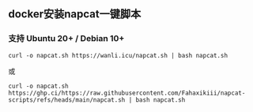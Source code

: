 ## docker安装napcat一键脚本
### 支持 Ubuntu 20+ / Debian 10+

```shell
curl -o napcat.sh https://wanli.icu/napcat.sh | bash napcat.sh
```
或
```shell
curl -o napcat.sh https://ghp.ci/https://raw.githubusercontent.com/Fahaxikiii/napcat-scripts/refs/heads/main/napcat.sh | bash napcat.sh
```
